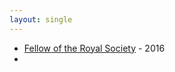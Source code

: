 ```yaml
---
layout: single
---
```


* [Fellow of the Royal Society](https://royalsociety.org/people/simon-peyton-jones-12889/) - 2016
* 
